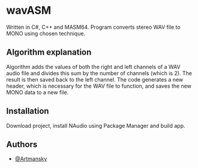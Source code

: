 # wavASM

Written in C#, C++ and MASM64. Program converts stereo WAV file to MONO using chosen technique.




## Algorithm explanation

Algorithm adds the values of both the right and left channels of a WAV audio file and divides this sum by the number of channels (which is 2).
The result is then saved back to the left channel.
The code generates a new header, which is necessary for the WAV file to function, and saves the new MONO data to a new file.
## Installation

Download project, install NAudio using Package Manager and build app.
## Authors

- [@Artmansky](https://github.com/Artmansky)

